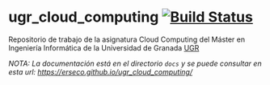 # ugr_cloud_computing [![Build Status](https://travis-ci.org/erseco/ugr_cloud_computing.svg?branch=master)](https://travis-ci.org/erseco/ugr_cloud_computing)

Repositorio de trabajo de la asignatura Cloud Computing del Máster en Ingeniería Informática de la Universidad de Granada [UGR](https://www.ugr.es)

*NOTA: La documentación está en el directorio `docs` y se puede consultar en esta url: https://erseco.github.io/ugr_cloud_computing/*
